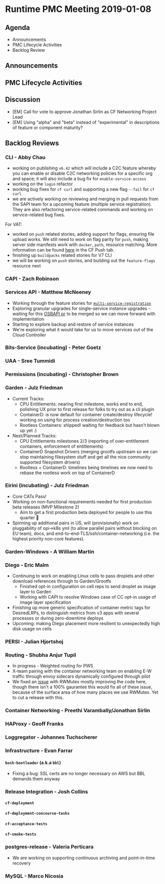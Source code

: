 # Runtime PMC Meeting 2019-01-08

## Agenda

* Announcements
* PMC Lifecycle Activities
* Backlog Review


## Announcements


## PMC Lifecycle Activities


## Discussion

- [EM] Call for vote to approve Jonathan Sirlin as CF Networking Project Lead
- [EM] Using "alpha" and "beta" instead of "experimental" in descriptions of feature or component maturity?

## Backlog Reviews

### CLI - Abby Chau

- working on publishing `v6.42` which will include a C2C feature whereby you can enable or disable C2C networking policies for a specific org and space; it will also include a bug fix for `enable-service-access`
- working on the `login` refactor
- working bug fixes for `cf curl` and supporting a new flag `--fail` for `cf curl`
- we are actively working on reviewing and merging in pull requests from the SAPI team for a upcoming feature (multiple service registration). They are also refactoring service-related commands and working on service-related bug fixes. 

For VAT:

- worked on `push` related stories, adding support for flags, ensuring file upload works. We still need to work on flag parity for `push`, making server side manifests work with `docker`, `path`, resource matching. More information can be found [here](https://docs.google.com/spreadsheets/d/1ZGvq0biCP4azgz-8mbg5pvCpTUGG17J6r3QhMl8hnhM/edit#gid=1627614696) in the CF Push tab. 
- finishing up `buildpacks` related stories for V7 CLI
- we will be working on `push` stories, and building out the `feature-flags` resource next

### CAPI - Zach Robinson


### Services API - Matthew McNeeney

* Working through the feature stories for [`multi-service-registration`](https://docs.google.com/document/d/1_OBnFCsL3ru43PEXocsCc3EuGaM0YLHjr0iAoXnakt4)
* Exploring granular upgrades for single-service instance upgrades - waiting for this [OSBAPI pr](https://github.com/openservicebrokerapi/servicebroker/pull/628) to be merged so we can move forward with implementation 
* Starting to explore backup and restore of service instances
* We're exploring what it would take for us to move services out of the Cloud Controller


### Bits-Service (incubating) - Peter Goetz


### UAA - Sree Tummidi


### Permissions (incubating) - Christopher Brown


### Garden - Julz Friedman

- Current Tracks: 
  - CPU Entitlements: nearing first milestone, works end to end, polishing UX prior to first release for folks to try out as a cli plugin
  - ContainerD: is now default for container create/destroy lifecycle! working on using for process creation/destruction too
  - Rootless Containers: shipped! waiting for feedback but hasn't blown up yet :)
- Next/Planned Tracks:
  - CPU Entitlements milestones 2/3 (reporting of over-entitlement containers, enforcement of entitlements)
  - ContainerD Snapshot Drivers (merging grootfs upstream so we can stop maintaining filesystem stuff and get all the nice community supported filesystem drivers)
  - Rootless + ContainerD: timelines being timelines we now need to rebase the rootless work on top of ContainerD

### Eirini (incubating) - Julz Friedman

- Core CATs Pass!
- Working on non-functional requirements needed for first production beta releases (MVP Milestone 2)
  - Aim to get a first production beta deployed for people to use this quarter 🤞
- Spinning up additional pairs in US, will (provisionally) work on pluggability of opi->k8s yml (to allow parallel pairs without blocking on EU team), docs, and end-to-end-TLS/ssh/container-networking (i.e. the highest priority non-core features).


### Garden-Windows - A William Martin


### Diego - Eric Malm

- Continuing to work on enabling Linux cells to pass droplets and other download references through to Garden/Grootfs
  - Finished opt-in configuration on cell reps to send droplet as image layer to Garden
  - Working with CAPI to resolve Windows case of CC opt-in usage of image layer specification
- Finishing up more generic specification of container metric tags for DesiredLRPs, to distinguish metrics from v3 apps with several processes or during zero-downtime deploys
- Upcoming: making Diego placement more resilient to unexpectedly high disk usage on cells


### PERSI - Julian Hjortshoj


### Routing - Shubha Anjur Tupil
- In progress - Weighted routing for PWS
- X-team pairing with the container networking team on enabling E-W traffic through envoy sidecars dynamically configured through pilot
- We fixed an [issue](https://www.pivotaltracker.com/story/show/161813344) with RWMutex mostly improving the code here, though there isn't a 100% gaurantee this would fix all of these issue, because of the surface area of how many places we use RWMutex. Yet to cut a release with this. 


### Container Networking - Preethi Varambally/Jonathan Sirlin


### HAProxy - Geoff Franks


### Loggregator - Johannes Tuchscherer


### Infrastructure - Evan Farrar

#### `bosh-bootloader` (a.k.a `bbl`)
- Fixing a bug: SSL certs are no longer necessary on AWS but BBL demands them anyway

### Release Integration - Josh Collins

#### `cf-deployment`


#### `cf-deployment-concourse-tasks`


#### `cf-acceptance-tests`


#### `cf-smoke-tests`


### postgres-release - Valeria Perticara

- We are working on supporting continuous archiving and point-in-time recovery

### MySQL - Marco Nicosia
